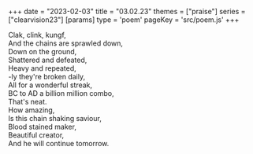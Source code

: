 +++
date = "2023-02-03"
title = "03.02.23"
themes = ["praise"]
series = ["clearvision23"]
[params]
  type = 'poem'
  pageKey = 'src/poem.js'
+++

Clak, clink, kungf,  
And the chains are sprawled down,  
Down on the ground,  
Shattered and defeated,  
Heavy and repeated,  
-ly they're broken daily,  
All for a wonderful streak,  
BC to AD a billion million combo,  
That's neat.  
How amazing,  
Is this chain shaking saviour,  
Blood stained maker,  
Beautiful creator,  
And he will continue tomorrow.
